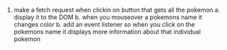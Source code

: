 1. make a fetch request when clickin on button that gets all the pokemon 
    a. display it to the DOM 
    b. when you mouseover a pokemons name it changes color
    b. add an event listener so when you click on the pokemons name it displays more information about that individual pokemon

